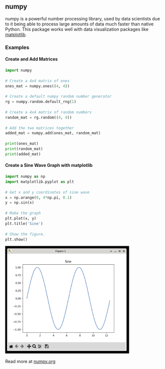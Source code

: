 ## numpy

numpy is a powerful number processing library, used by data scientists due to it
being able to process large amounts of data much faster than native Python. This
package works well with data visualization packages like 
<a href="/extralibs/matplotlib/">matplotlib</a>.

### Examples

#### Create and Add Matrices
```python
import numpy

# Create a 4x4 matrix of ones
ones_mat = numpy.ones((4, 4))

# Create a default numpy random number generator
rg = numpy.random.default_rng(1)

# Create a 4x4 matrix of random numbers
random_mat = rg.random((4, 4))

# Add the two matrices together
added_mat = numpy.add(ones_mat, random_mat)

print(ones_mat)
print(random_mat)
print(added_mat)
```

#### Create a Sine Wave Graph with matplotlib

```python
import numpy as np
import matplotlib.pyplot as plt

# Get x and y coordinates of sine wave
x = np.arange(0, 4*np.pi, 0.1)
y = np.sin(x)

# Make the graph
plt.plot(x, y)
plt.title('Sine')

# Show the figure.
plt.show()
```

<img src="../../assets/img/numpy-matplotlib-sine.png" width="400px"/>

Read more at <a href="https://numpy.org/doc/stable/">numpy.org</a>